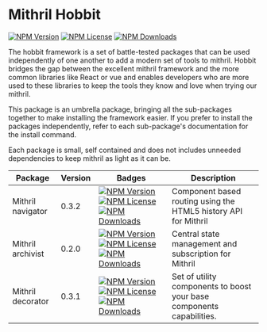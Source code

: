 # Mithril Hobbit

[![NPM Version](https://img.shields.io/npm/v/mithril-hobbit.svg)](https://www.npmjs.com/package/mithril-hobbit) [![NPM License](https://img.shields.io/npm/l/mithril-hobbit.svg)](https://www.npmjs.com/package/mithril-hobbit) [![NPM Downloads](https://img.shields.io/npm/dm/mithril-hobbit.svg)](https://www.npmjs.com/package/mithril-hobbit)

The hobbit framework is a set of battle-tested packages that can be used independently of one another to add a modern set of tools to mithril. Hobbit bridges the gap between the excellent mithril framework and the more common libraries like React or vue and enables developers who are more used to these libraries to keep the tools they know and love when trying our mithril.

This package is an umbrella package, bringing all the sub-packages together to make installing the framework easier. If you prefer to install the packages independently, refer to each sub-package's documentation for the install command.

Each package is small, self contained and does not includes unneeded dependencies to keep mithril as light as it can be.

| Package           | Version | Badges                                                                                                                                                                                                                                                                                                                                                                                                         | Description                                                           |
|-------------------|---------|----------------------------------------------------------------------------------------------------------------------------------------------------------------------------------------------------------------------------------------------------------------------------------------------------------------------------------------------------------------------------------------------------------------|-----------------------------------------------------------------------|
| Mithril navigator | 0.3.2   | [![NPM Version](https://img.shields.io/npm/v/mithril-hobbit-navigator.svg)](https://www.npmjs.com/package/mithril-hobbit-navigator) [![NPM License](https://img.shields.io/npm/l/mithril-hobbit-navigator.svg)](https://www.npmjs.com/package/mithril-hobbit-navigator) [![NPM Downloads](https://img.shields.io/npm/dm/mithril-hobbit-navigator.svg)](https://www.npmjs.com/package/mithril-hobbit-navigator) | Component based routing using the HTML5 history API for Mithril       |
| Mithril archivist | 0.2.0   | [![NPM Version](https://img.shields.io/npm/v/mithril-hobbit-archivist.svg)](https://www.npmjs.com/package/mithril-hobbit-archivist) [![NPM License](https://img.shields.io/npm/l/mithril-hobbit-archivist.svg)](https://www.npmjs.com/package/mithril-hobbit-archivist) [![NPM Downloads](https://img.shields.io/npm/dm/mithril-hobbit-archivist.svg)](https://www.npmjs.com/package/mithril-hobbit-archivist) | Central state management and subscription for Mithril                 |
| Mithril decorator | 0.3.1   | [![NPM Version](https://img.shields.io/npm/v/mithril-hobbit-decorator.svg)](https://www.npmjs.com/package/mithril-hobbit-decorator) [![NPM License](https://img.shields.io/npm/l/mithril-hobbit-decorator.svg)](https://www.npmjs.com/package/mithril-hobbit-decorator) [![NPM Downloads](https://img.shields.io/npm/dm/mithril-hobbit-decorator.svg)](https://www.npmjs.com/package/mithril-hobbit-decorator) | Set of utility components to boost your base components capabilities. |